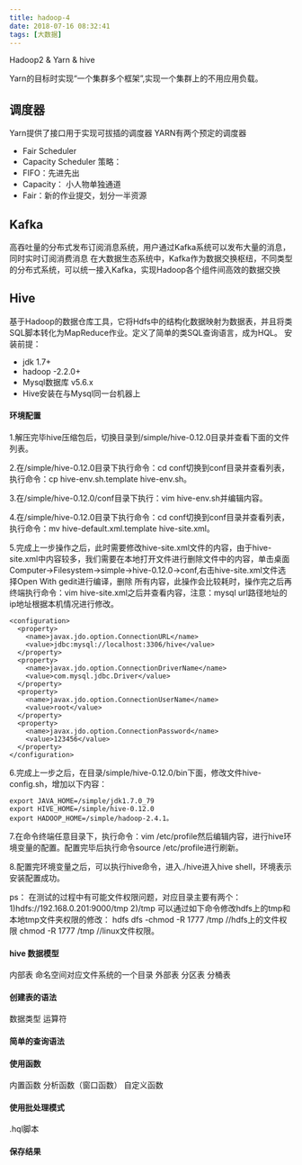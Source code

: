 ```yaml
---
title: hadoop-4
date: 2018-07-16 08:32:41
tags: [大数据]
---
```

Hadoop2 & Yarn  & hive

<!--more-->

Yarn的目标时实现“一个集群多个框架”,实现一个集群上的不用应用负载。

## 调度器
Yarn提供了接口用于实现可拔插的调度器
YARN有两个预定的调度器
* Fair Scheduler
* Capacity Scheduler
策略：
* FIFO：先进先出
* Capacity： 小人物单独通道
* Fair：新的作业提交，划分一半资源

## Kafka
高吞吐量的分布式发布订阅消息系统，用户通过Kafka系统可以发布大量的消息，同时实时订阅消费消息
在大数据生态系统中，Kafka作为数据交换枢纽，不同类型的分布式系统，可以统一接入Kafka，实现Hadoop各个组件间高效的数据交换

## Hive
基于Hadoop的数据仓库工具，它将Hdfs中的结构化数据映射为数据表，并且将类SQL脚本转化为MapReduce作业。定义了简单的类SQL查询语言，成为HQL。
安装前提：
* jdk 1.7+
* hadoop -2.2.0+
* Mysql数据库 v5.6.x
* Hive安装在与Mysql同一台机器上

#### 环境配置
1.解压完毕hive压缩包后，切换目录到/simple/hive-0.12.0目录并查看下面的文件列表。

2.在/simple/hive-0.12.0目录下执行命令：cd conf切换到conf目录并查看列表，执行命令：cp hive-env.sh.template hive-env.sh。

3.在/simple/hive-0.12.0/conf目录下执行：vim hive-env.sh并编辑内容。

4.在/simple/hive-0.12.0目录下执行命令：cd conf切换到conf目录并查看列表，执行命令：mv hive-default.xml.template  hive-site.xml。

5.完成上一步操作之后，此时需要修改hive-site.xml文件的内容，由于hive-site.xml中内容较多，我们需要在本地打开文件进行删除文件中的内容，单击桌面Computer->Filesystem->simple->hive-0.12.0->conf,右击hive-site.xml文件选择Open With gedit进行编译，删除
所有内容，此操作会比较耗时，操作完之后再终端执行命令：vim hive-site.xml之后并查看内容，注意：mysql url路径地址的ip地址根据本机情况进行修改。


	<configuration>
	  <property>
	    <name>javax.jdo.option.ConnectionURL</name>
	    <value>jdbc:mysql://localhost:3306/hive</value> 
	  </property>
	  <property>
	    <name>javax.jdo.option.ConnectionDriverName</name>
	    <value>com.mysql.jdbc.Driver</value>
	  </property>
	  <property>
	    <name>javax.jdo.option.ConnectionUserName</name>
	    <value>root</value>
	  </property>
	  <property>
	    <name>javax.jdo.option.ConnectionPassword</name>
	    <value>123456</value>
	  </property>
	</configuration>


6.完成上一步之后，在目录/simple/hive-0.12.0/bin下面，修改文件hive-config.sh，增加以下内容：
	
	export JAVA_HOME=/simple/jdk1.7.0_79
	export HIVE_HOME=/simple/hive-0.12.0
	export HADOOP_HOME=/simple/hadoop-2.4.1。

7.在命令终端任意目录下，执行命令：vim /etc/profile然后编辑内容，进行hive环境变量的配置。配置完毕后执行命令source /etc/profile进行刷新。

8.配置完环境变量之后，可以执行hive命令，进入./hive进入hive shell，环境表示安装配置成功。

ps： 在测试的过程中有可能文件权限问题，对应目录主要有两个：
       1)hdfs://192.168.0.201:9000/tmp
       2)/tmp
   可以通过如下命令修改hdfs上的tmp和本地tmp文件夹权限的修改：
hdfs dfs -chmod -R 1777 /tmp //hdfs上的文件权限
chmod -R 1777 /tmp //linux文件权限。 

#### hive 数据模型
内部表 命名空间对应文件系统的一个目录
外部表
分区表
分桶表

#### 创建表的语法
数据类型
运算符

#### 简单的查询语法

#### 使用函数
内置函数
分析函数（窗口函数）
自定义函数

#### 使用批处理模式
.hql脚本

#### 保存结果


